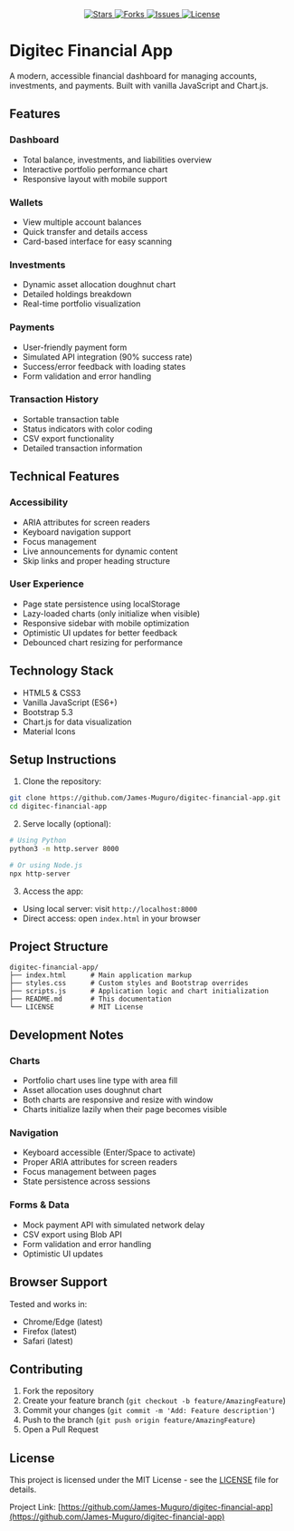 <div align="center">
  <a href="https://github.com/James-Muguro/digitec-financial-app">
    <img src="https://img.shields.io/github/stars/James-Muguro/digitec-financial-app.svg?style=for-the-badge" alt="Stars">
    <img src="https://img.shields.io/github/forks/James-Muguro/digitec-financial-app.svg?style=for-the-badge" alt="Forks">
    <img src="https://img.shields.io/github/issues/James-Muguro/digitec-financial-app.svg?style=for-the-badge" alt="Issues">
    <img src="https://img.shields.io/github/license/James-Muguro/digitec-financial-app.svg?style=for-the-badge" alt="License">
  </a>
</div>

# Digitec Financial App

A modern, accessible financial dashboard for managing accounts, investments, and payments. Built with vanilla JavaScript and Chart.js.

## Features

### Dashboard

- Total balance, investments, and liabilities overview
- Interactive portfolio performance chart
- Responsive layout with mobile support

### Wallets

- View multiple account balances
- Quick transfer and details access
- Card-based interface for easy scanning

### Investments

- Dynamic asset allocation doughnut chart
- Detailed holdings breakdown
- Real-time portfolio visualization

### Payments

- User-friendly payment form
- Simulated API integration (90% success rate)
- Success/error feedback with loading states
- Form validation and error handling

### Transaction History

- Sortable transaction table
- Status indicators with color coding
- CSV export functionality
- Detailed transaction information

## Technical Features

### Accessibility

- ARIA attributes for screen readers
- Keyboard navigation support
- Focus management
- Live announcements for dynamic content
- Skip links and proper heading structure

### User Experience

- Page state persistence using localStorage
- Lazy-loaded charts (only initialize when visible)
- Responsive sidebar with mobile optimization
- Optimistic UI updates for better feedback
- Debounced chart resizing for performance

## Technology Stack

- HTML5 & CSS3
- Vanilla JavaScript (ES6+)
- Bootstrap 5.3
- Chart.js for data visualization
- Material Icons

## Setup Instructions

1. Clone the repository:

```bash
git clone https://github.com/James-Muguro/digitec-financial-app.git
cd digitec-financial-app
```

2. Serve locally (optional):

```bash
# Using Python
python3 -m http.server 8000

# Or using Node.js
npx http-server
```

3. Access the app:

- Using local server: visit `http://localhost:8000`
- Direct access: open `index.html` in your browser

## Project Structure

```
digitec-financial-app/
├── index.html      # Main application markup
├── styles.css      # Custom styles and Bootstrap overrides
├── scripts.js      # Application logic and chart initialization
├── README.md       # This documentation
└── LICENSE         # MIT License
```

## Development Notes

### Charts
- Portfolio chart uses line type with area fill
- Asset allocation uses doughnut chart
- Both charts are responsive and resize with window
- Charts initialize lazily when their page becomes visible

### Navigation
- Keyboard accessible (Enter/Space to activate)
- Proper ARIA attributes for screen readers
- Focus management between pages
- State persistence across sessions

### Forms & Data
- Mock payment API with simulated network delay
- CSV export using Blob API
- Form validation and error handling
- Optimistic UI updates

## Browser Support

Tested and works in:
- Chrome/Edge (latest)
- Firefox (latest)
- Safari (latest)

## Contributing

1. Fork the repository
2. Create your feature branch (`git checkout -b feature/AmazingFeature`)
3. Commit your changes (`git commit -m 'Add: Feature description'`)
4. Push to the branch (`git push origin feature/AmazingFeature`)
5. Open a Pull Request

## License

This project is licensed under the MIT License - see the [LICENSE](LICENSE) file for details.

Project Link: [https://github.com/James-Muguro/digitec-financial-app](https://github.com/James-Muguro/digitec-financial-app)
